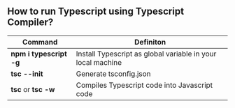## How to run Typescript using Typescript Compiler?

| Command                 | Definiton                                                   |
| ----------------------- | ----------------------------------------------------------- |
| **npm i typescript -g** | Install Typescript as global variable in your local machine |
| **tsc --init**          | Generate tsconfig.json                                      |
| **tsc** or **tsc -w**   | Compiles Typescript code into Javascript code               |

